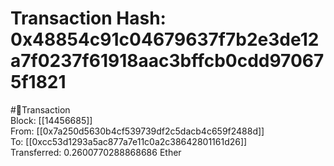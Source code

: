 
Transaction Hash: 0x48854c91c04679637f7b2e3de12a7f0237f61918aac3bffcb0cdd970675f1821
====================================================================================
  
#💸Transaction  
Block: [[14456685]]  
From: [[0x7a250d5630b4cf539739df2c5dacb4c659f2488d]]  
To: [[0xcc53d1293a5ac877a7e11c0a2c38642801161d26]]  
Transferred: 0.2600770288868686 Ether
